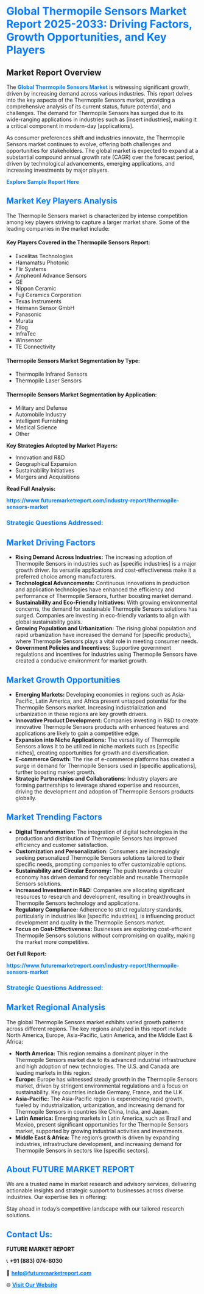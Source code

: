 <h1 style="color: #007BFF;">Global Thermopile Sensors Market Report 2025-2033: Driving Factors, Growth Opportunities, and Key Players</h1>

<section id="overview">
<h2>Market Report Overview</h2>
<p>The <a href="https://www.futuremarketreport.com/industry-report/thermopile-sensors-market" style="color: #007BFF; text-decoration: none;"><strong>Global Thermopile Sensors Market</strong></a> is witnessing significant growth, driven by increasing demand across various industries. This report delves into the key aspects of the Thermopile Sensors market, providing a comprehensive analysis of its current status, future potential, and challenges. The demand for Thermopile Sensors has surged due to its wide-ranging applications in industries such as [insert industries], making it a critical component in modern-day [applications].</p>
<p>As consumer preferences shift and industries innovate, the Thermopile Sensors market continues to evolve, offering both challenges and opportunities for stakeholders. The global market is expected to expand at a substantial compound annual growth rate (CAGR) over the forecast period, driven by technological advancements, emerging applications, and increasing investments by major players.</p>
</section>

<section id="overview">
<p><a href="https://www.futuremarketreport.com/request-sample/reportId=81518" style="color: #007BFF; text-decoration: none;"><strong>Explore Sample Report Here</strong></a></p>
</section>

<section id="key-players">
<h2 style="color: #007BFF;">Market Key Players Analysis</h2>
<p>The Thermopile Sensors market is characterized by intense competition among key players striving to capture a larger market share. Some of the leading companies in the market include:</p>
<h4>Key Players Covered in the Thermopile Sensors Report:</h4>
<ul><li>Excelitas Technologies</li><li>Hamamatsu Photonic</li><li>Flir Systems</li><li>Ampheonl Advance Sensors</li><li>GE</li><li>Nippon Ceramic</li><li>Fuji Ceramics Corporation</li><li>Texas Instruments</li><li>Heimann Sensor GmbH</li><li>Panasonic</li><li>Murata</li><li>Zilog</li><li>InfraTec</li><li>Winsensor</li><li>TE Connectivity</li></ul>
<h4>Thermopile Sensors Market Segmentation by Type:</h4>
<ul><li>Thermopile Infrared Sensors</li><li>Thermopile Laser Sensors</li></ul>

<h4>Thermopile Sensors Market Segmentation by Application:</h4>
<ul><li>Military and Defense</li><li>Automobile Industry</li><li>Intelligent Furnishing</li><li>Medical Science</li><li>Other</li></ul>
<p><strong>Key Strategies Adopted by Market Players:</strong></p>
<ul>
<li>Innovation and R&D</li>
<li>Geographical Expansion</li>
<li>Sustainability Initiatives</li>
<li>Mergers and Acquisitions</li>
</ul>
</section>

<section>
<p><strong>Read Full Analysis: </strong></p><a href="https://www.futuremarketreport.com/industry-report/thermopile-sensors-market" style="color: #007BFF; text-decoration: none;"><strong>https://www.futuremarketreport.com/industry-report/thermopile-sensors-market</strong></a>
<h3 style="color: #007BFF;">Strategic Questions Addressed:</h3>
</section>

<section id="driving-factors">
<h2 style="color: #007BFF;">Market Driving Factors</h2>
<ul>
<li><strong>Rising Demand Across Industries:</strong> The increasing adoption of Thermopile Sensors in industries such as [specific industries] is a major growth driver. Its versatile applications and cost-effectiveness make it a preferred choice among manufacturers.</li>
<li><strong>Technological Advancements:</strong> Continuous innovations in production and application technologies have enhanced the efficiency and performance of Thermopile Sensors, further boosting market demand.</li>
<li><strong>Sustainability and Eco-Friendly Initiatives:</strong> With growing environmental concerns, the demand for sustainable Thermopile Sensors solutions has surged. Companies are investing in eco-friendly variants to align with global sustainability goals.</li>
<li><strong>Growing Population and Urbanization:</strong> The rising global population and rapid urbanization have increased the demand for [specific products], where Thermopile Sensors plays a vital role in meeting consumer needs.</li>
<li><strong>Government Policies and Incentives:</strong> Supportive government regulations and incentives for industries using Thermopile Sensors have created a conducive environment for market growth.</li>
</ul>
</section>

<section id="growth-opportunities">
<h2 style="color: #007BFF;">Market Growth Opportunities</h2>
<ul>
<li><strong>Emerging Markets:</strong> Developing economies in regions such as Asia-Pacific, Latin America, and Africa present untapped potential for the Thermopile Sensors market. Increasing industrialization and urbanization in these regions are key growth drivers.</li>
<li><strong>Innovative Product Development:</strong> Companies investing in R&D to create innovative Thermopile Sensors products with enhanced features and applications are likely to gain a competitive edge.</li>
<li><strong>Expansion into Niche Applications:</strong> The versatility of Thermopile Sensors allows it to be utilized in niche markets such as [specific niches], creating opportunities for growth and diversification.</li>
<li><strong>E-commerce Growth:</strong> The rise of e-commerce platforms has created a surge in demand for Thermopile Sensors used in [specific applications], further boosting market growth.</li>
<li><strong>Strategic Partnerships and Collaborations:</strong> Industry players are forming partnerships to leverage shared expertise and resources, driving the development and adoption of Thermopile Sensors products globally.</li>
</ul>
</section>

<section id="trending-factors">
<h2 style="color: #007BFF;">Market Trending Factors</h2>
<ul>
<li><strong>Digital Transformation:</strong> The integration of digital technologies in the production and distribution of Thermopile Sensors has improved efficiency and customer satisfaction.</li>
<li><strong>Customization and Personalization:</strong> Consumers are increasingly seeking personalized Thermopile Sensors solutions tailored to their specific needs, prompting companies to offer customizable options.</li>
<li><strong>Sustainability and Circular Economy:</strong> The push towards a circular economy has driven demand for recyclable and reusable Thermopile Sensors solutions.</li>
<li><strong>Increased Investment in R&D:</strong> Companies are allocating significant resources to research and development, resulting in breakthroughs in Thermopile Sensors technology and applications.</li>
<li><strong>Regulatory Compliance:</strong> Adherence to strict regulatory standards, particularly in industries like [specific industries], is influencing product development and quality in the Thermopile Sensors market.</li>
<li><strong>Focus on Cost-Effectiveness:</strong> Businesses are exploring cost-efficient Thermopile Sensors solutions without compromising on quality, making the market more competitive.</li>
</ul>
</section>

<section>
<p><strong>Get Full Report: </strong></p><a href="https://www.futuremarketreport.com/industry-report/thermopile-sensors-market" style="color: #007BFF; text-decoration: none;"><strong>https://www.futuremarketreport.com/industry-report/thermopile-sensors-market</strong></a>
<h3 style="color: #007BFF;">Strategic Questions Addressed:</h3>
</section>


<section id="regional-analysis">
<h2 style="color: #007BFF;">Market Regional Analysis</h2>
<p>The global Thermopile Sensors market exhibits varied growth patterns across different regions. The key regions analyzed in this report include North America, Europe, Asia-Pacific, Latin America, and the Middle East & Africa:</p>
<ul>
<li><strong>North America:</strong> This region remains a dominant player in the Thermopile Sensors market due to its advanced industrial infrastructure and high adoption of new technologies. The U.S. and Canada are leading markets in this region.</li>
<li><strong>Europe:</strong> Europe has witnessed steady growth in the Thermopile Sensors market, driven by stringent environmental regulations and a focus on sustainability. Key countries include Germany, France, and the U.K.</li>
<li><strong>Asia-Pacific:</strong> The Asia-Pacific region is experiencing rapid growth, fueled by industrialization, urbanization, and increasing demand for Thermopile Sensors in countries like China, India, and Japan.</li>
<li><strong>Latin America:</strong> Emerging markets in Latin America, such as Brazil and Mexico, present significant opportunities for the Thermopile Sensors market, supported by growing industrial activities and investments.</li>
<li><strong>Middle East & Africa:</strong> The region’s growth is driven by expanding industries, infrastructure development, and increasing demand for Thermopile Sensors in sectors like [specific sectors].</li>
</ul>
</section>

<footer>
<h2 style="color: #007BFF;">About FUTURE MARKET REPORT</h2>
<p>We are a trusted name in market research and advisory services, delivering actionable insights and strategic support to businesses across diverse industries. Our expertise lies in offering:</p>

<p>Stay ahead in today’s competitive landscape with our tailored research solutions.</p>

<h2 style="color: #007BFF;">Contact Us:</h2>
<p><strong>FUTURE MARKET REPORT</strong></p>
<p>📞 <strong>+91 (883) 074-8030</strong></p>
<p>📧 <strong><a href="mailto:help@futuremarketreport.com" style="color: #007BFF;">help@futuremarketreport.com</a></strong></p>
<p>🌐 <strong><a href="https://www.futuremarketreport.com/" style="color: #007BFF;">Visit Our Website</a></strong></p>
</footer>